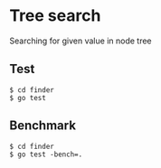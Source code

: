 # Tree search
Searching for given value in node tree

## Test
```
$ cd finder
$ go test
```
## Benchmark
```
$ cd finder
$ go test -bench=.
```